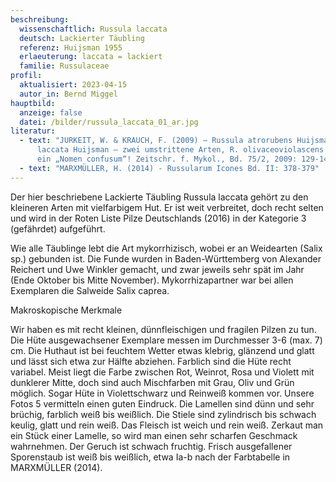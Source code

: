 ```yaml
---
beschreibung:
  wissenschaftlich: Russula laccata
  deutsch: Lackierter Täubling
  referenz: Huijsman 1955
  erlaeuterung: laccata = lackiert
  familie: Russulaceae
profil:
  aktualisiert: 2023-04-15
  autor_in: Bernd Miggel
hauptbild:
  anzeige: false
  datei: /bilder/russula_laccata_01_ar.jpg
literatur:
  - text: "JURKEIT, W. & KRAUCH, F. (2009) – Russula atrorubens Huijsman und Russula
      laccata Huijsman – zwei umstrittene Arten, R. olivaceoviolascens Gillet –
      ein „Nomen confusum“! Zeitschr. f. Mykol., Bd. 75/2, 2009: 129-141"
  - text: "MARXMÜLLER, H. (2014) - Russularum Icones Bd. II: 378-379"
---
```

Der hier beschriebene Lackierte Täubling Russula laccata gehört zu den kleineren Arten mit vielfarbigem Hut. Er ist weit verbreitet, doch recht selten und wird in der Roten Liste Pilze Deutschlands (2016) in der Kategorie 3 (gefährdet) aufgeführt.

Wie alle Täublinge lebt die Art mykorrhizisch, wobei er an Weidearten (Salix sp.) gebunden ist. Die Funde wurden in Baden-Württemberg von Alexander Reichert und Uwe Winkler gemacht, und zwar jeweils sehr spät im Jahr (Ende Oktober bis Mitte November). Mykorrhizapartner war bei allen Exemplaren die Salweide Salix caprea.

Makroskopische Merkmale

Wir haben es mit recht kleinen, dünnfleischigen und fragilen Pilzen zu tun. Die Hüte ausgewachsener Exemplare messen im Durchmesser 3-6 (max. 7) cm. Die Huthaut ist bei feuchtem Wetter etwas klebrig, glänzend und glatt und lässt sich etwa zur Hälfte abziehen. Farblich sind die Hüte recht variabel. Meist liegt die Farbe zwischen Rot, Weinrot, Rosa und Violett mit dunklerer Mitte, doch sind auch Mischfarben mit Grau, Oliv und Grün möglich. Sogar Hüte in Violettschwarz und Reinweiß kommen vor. Unsere Fotos 5 vermitteln einen guten Eindruck. Die Lamellen sind dünn und sehr brüchig, farblich weiß bis weißlich. Die Stiele sind zylindrisch bis schwach keulig, glatt und rein weiß. Das Fleisch ist weich und rein weiß. Zerkaut man ein Stück einer Lamelle, so wird man einen sehr scharfen Geschmack wahrnehmen. Der Geruch ist schwach fruchtig.
Frisch ausgefallener Sporenstaub ist weiß bis weißlich, etwa Ia-b nach der Farbtabelle in MARXMÜLLER (2014).
